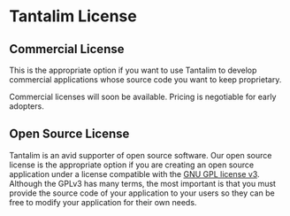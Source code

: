 # Tantalim License

## Commercial License

This is the appropriate option if you want to use Tantalim to develop commercial applications whose source code you
want to keep proprietary.

Commercial licenses will soon be available. Pricing is negotiable for early adopters.

## Open Source License

Tantalim is an avid supporter of open source software. Our open source license is the appropriate option if you are
creating an open source application under a license compatible with the
[GNU GPL license v3](http://www.gnu.org/copyleft/gpl.html). Although the GPLv3 has many terms, the most important is
that you must provide the source code of your application to your users so they can be free to modify your application
for their own needs.
